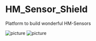 # HM_Sensor_Shield
Platform to build wonderful HM-Sensors


 ![picture](https://raw.githubusercontent.com/MueThoS76/HM_Sensor_Shield/master/HM_Sensor_Shield_Front.svg)
  ![picture](https://raw.githubusercontent.com/MueThoS76/HM_Sensor_Shield/master/HM_Sensor_Shield_Back.svg)
